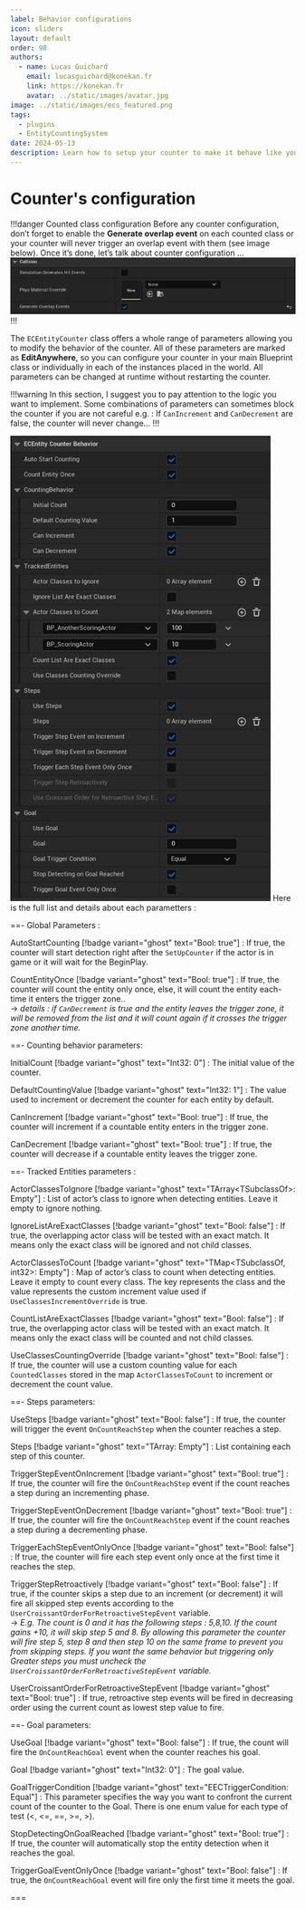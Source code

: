 ```yaml
---
label: Behavior configurations
icon: sliders
layout: default
order: 98
authors:
  - name: Lucas Guichard
    email: lucasguichard@konekan.fr
    link: https://konekan.fr
    avatar: ../static/images/avatar.jpg
image: ../static/images/ecs_featured.png
tags:
  - plugins
  - EntityCountingSystem
date: 2024-05-13
description: Learn how to setup your counter to make it behave like you want.
---
```


# Counter's configuration

!!!danger Counted class configuration 
Before any counter configuration, don’t forget to enable the **Generate overlap event** on each counted class or your counter will never trigger an overlap event with them (see image below). Once it’s done, let’s talk about counter configuration …
![](../static/images/GenerateOverlappeEvent.png)
!!!

The `ECEntityCounter` class offers a whole range of parameters allowing you to modify the behavior of the counter. All of these parameters are marked as **EditAnywhere**, so you can configure your counter in your main Blueprint class or individually in each of the instances placed in the world. All parameters can be changed at runtime without restarting the counter.

!!!warning
In this section, I suggest you to pay attention to the logic you want to implement. Some combinations of parameters can sometimes block the counter if you are not careful e.g. : If `CanIncrement` and `CanDecrement` are false, the counter will never change… 
!!!

![](../static/images/ecs_blueprint_parametter.png)
Here is the full list and details about each parametters :

==- Global Parameters :

AutoStartCounting [!badge variant="ghost" text="Bool: true"]
:   If true, the counter will start detection right after the `SetUpCounter` if the actor is in game or it will wait for the BeginPlay.

CountEntityOnce [!badge variant="ghost" text="Bool: true"]
:   If true, the counter will count the entity only once, else, it will count the entity each-time it enters the trigger zone..<br>
    → *details : if `CanDecrement` is true and the entity leaves the trigger zone, it will be removed from the list and it will count again if it crosses the trigger zone another time.*

==- Counting behavior parameters:

InitialCount [!badge variant="ghost" text="Int32: 0"]
:   The initial value of the counter.

DefaultCountingValue [!badge variant="ghost" text="Int32: 1"]
:   The value used to increment or decrement the counter for each entity by default.

CanIncrement [!badge variant="ghost" text="Bool: true"]
:   If true, the counter will increment if a countable entity enters in the trigger zone.

CanDecrement [!badge variant="ghost" text="Bool: true"]
:   If true, the counter will decrease if a countable entity leaves the trigger zone.

==- Tracked Entities parameters :

ActorClassesToIgnore [!badge variant="ghost" text="TArray<TSubclassOf<AActor>>: Empty"]
:   List of actor’s class to ignore when detecting entities. Leave it empty to ignore nothing.

IgnoreListAreExactClasses [!badge variant="ghost" text="Bool: false"]
:   If true, the overlapping actor class will be tested with an exact match. It means only the exact class will be ignored and not child classes.

ActorClassesToCount [!badge variant="ghost" text="TMap<TSubclassOf<AActor>, int32>: Empty"]
:   Map of actor’s class to count when detecting entities. Leave it empty to count every class. The key represents the class and the value represents the custom increment value used if `UseClassesIncrementOverride` is true.

CountListAreExactClasses [!badge variant="ghost" text="Bool: false"]
:   If true, the overlapping actor class will be tested with an exact match. It means only the exact class will be counted and not child classes.

UseClassesCountingOverride [!badge variant="ghost" text="Bool: false"]
:   If true, the counter will use a custom counting value for each `CountedClasses` stored in the map `ActorClassesToCount` to increment or decrement the count value.

==- Steps parameters:

UseSteps [!badge variant="ghost" text="Bool: false"]
:   If true, the counter will trigger the event `OnCountReachStep` when the counter reaches a step.

Steps [!badge variant="ghost" text="TArray<Int32>: Empty"]
:   List containing each step of this counter.

TriggerStepEventOnIncrement [!badge variant="ghost" text="Bool: true"]
:   If true, the counter will fire the `OnCountReachStep` event if the count reaches a step during an incrementing phase.

TriggerStepEventOnDecrement [!badge variant="ghost" text="Bool: true"]
:   If true, the counter will fire the `OnCountReachStep` event if the count reaches a step during a decrementing phase.

TriggerEachStepEventOnlyOnce [!badge variant="ghost" text="Bool: false"]
:   If true, the counter will fire each step event only once at the first time it reaches the step.

TriggerStepRetroactively [!badge variant="ghost" text="Bool: false"]
:   If true, if the counter skips a step due to an increment (or decrement) it will fire all skipped step events according to the `UserCroissantOrderForRetroactiveStepEvent` variable.<br>
    → *E.g. The count is 0 and it has the following steps : 5,8,10. If the count gains +10, it will skip step 5 and 8. By allowing this parameter the counter will fire step 5, step 8 and then step 10 on the same frame to prevent you from skipping steps. If you want the same behavior but triggering only Greater steps you must uncheck the `UserCroissantOrderForRetroactiveStepEvent` variable.*

UserCroissantOrderForRetroactiveStepEvent [!badge variant="ghost" text="Bool: true"]
:   If true, retroactive step events will be fired in decreasing order using the current count as lowest step value to fire.

==- Goal parameters:

UseGoal [!badge variant="ghost" text="Bool: false"]
:   If true, the count will fire the `OnCountReachGoal` event when the counter reaches his goal.

Goal [!badge variant="ghost" text="Int32: 0"]
:   The goal value.

GoalTriggerCondition [!badge variant="ghost" text="EECTriggerCondition: Equal"]
:   This parameter specifies the way you want to confront the current count of the counter to the Goal. There is one enum value for each type of test (<, <=, ==, >=, >).

StopDetectingOnGoalReached [!badge variant="ghost" text="Bool: true"]
:   If true, the counter will automatically stop the entity detection when it reaches the goal.

TriggerGoalEventOnlyOnce [!badge variant="ghost" text="Bool: false"]
:   If true, the `OnCountReachGoal` event will fire only the first time it meets the goal.

===